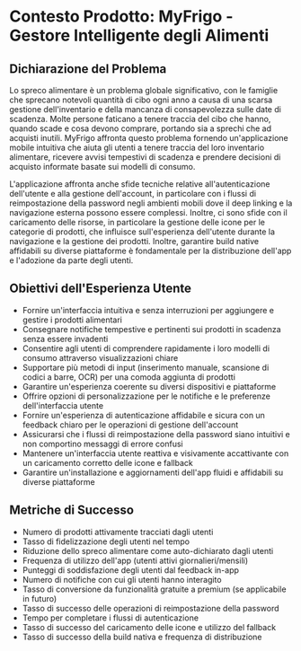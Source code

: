 # Contesto Prodotto: MyFrigo - Gestore Intelligente degli Alimenti

## Dichiarazione del Problema
Lo spreco alimentare è un problema globale significativo, con le famiglie che sprecano notevoli quantità di cibo ogni anno a causa di una scarsa gestione dell'inventario e della mancanza di consapevolezza sulle date di scadenza. Molte persone faticano a tenere traccia del cibo che hanno, quando scade e cosa devono comprare, portando sia a sprechi che ad acquisti inutili. MyFrigo affronta questo problema fornendo un'applicazione mobile intuitiva che aiuta gli utenti a tenere traccia del loro inventario alimentare, ricevere avvisi tempestivi di scadenza e prendere decisioni di acquisto informate basate sui modelli di consumo.

L'applicazione affronta anche sfide tecniche relative all'autenticazione dell'utente e alla gestione dell'account, in particolare con i flussi di reimpostazione della password negli ambienti mobili dove il deep linking e la navigazione esterna possono essere complessi. Inoltre, ci sono sfide con il caricamento delle risorse, in particolare la gestione delle icone per le categorie di prodotti, che influisce sull'esperienza dell'utente durante la navigazione e la gestione dei prodotti. Inoltre, garantire build native affidabili su diverse piattaforme è fondamentale per la distribuzione dell'app e l'adozione da parte degli utenti.

## Obiettivi dell'Esperienza Utente
- Fornire un'interfaccia intuitiva e senza interruzioni per aggiungere e gestire i prodotti alimentari
- Consegnare notifiche tempestive e pertinenti sui prodotti in scadenza senza essere invadenti
- Consentire agli utenti di comprendere rapidamente i loro modelli di consumo attraverso visualizzazioni chiare
- Supportare più metodi di input (inserimento manuale, scansione di codici a barre, OCR) per una comoda aggiunta di prodotti
- Garantire un'esperienza coerente su diversi dispositivi e piattaforme
- Offrire opzioni di personalizzazione per le notifiche e le preferenze dell'interfaccia utente
- Fornire un'esperienza di autenticazione affidabile e sicura con un feedback chiaro per le operazioni di gestione dell'account
- Assicurarsi che i flussi di reimpostazione della password siano intuitivi e non comportino messaggi di errore confusi
- Mantenere un'interfaccia utente reattiva e visivamente accattivante con un caricamento corretto delle icone e fallback
- Garantire un'installazione e aggiornamenti dell'app fluidi e affidabili su diverse piattaforme

## Metriche di Successo
- Numero di prodotti attivamente tracciati dagli utenti
- Tasso di fidelizzazione degli utenti nel tempo
- Riduzione dello spreco alimentare come auto-dichiarato dagli utenti
- Frequenza di utilizzo dell'app (utenti attivi giornalieri/mensili)
- Punteggi di soddisfazione degli utenti dal feedback in-app
- Numero di notifiche con cui gli utenti hanno interagito
- Tasso di conversione da funzionalità gratuite a premium (se applicabile in futuro)
- Tasso di successo delle operazioni di reimpostazione della password
- Tempo per completare i flussi di autenticazione
- Tasso di successo del caricamento delle icone e utilizzo del fallback
- Tasso di successo della build nativa e frequenza di distribuzione